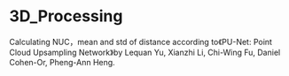 # 3D_Processing

Calculating NUC，mean and std of distance according to《PU-Net: Point Cloud Upsampling Network》by Lequan Yu, Xianzhi Li, Chi-Wing Fu, Daniel Cohen-Or, Pheng-Ann Heng.
